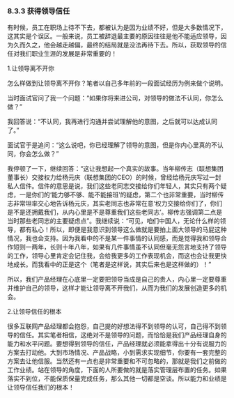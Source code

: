 ### 8.3.3 获得领导信任

有时候，员工在职场上待不下去，都被认为是因为业绩不好，但是大多数情况下，这其实是个误区。一般来说，员工被辞退最主要的原因往往是他不能适应领导，因为久而久之，他会越走越偏，最终的结局就是没法再待下去。所以，获取领导的信任对我们职业生涯的发展是非常重要的！

1.让领导离不开你

怎么样做到让领导离不开你？笔者以自己多年前的一段面试经历为例来做个说明。

当时面试官问了我一个问题：“如果你将来进公司，对领导的做法不认同，你怎么做？”

我回答说：“不认同，我再进行沟通并尝试理解他的意图，之后就可以达成认同了。”

面试官于是追问：“这么说吧，你已经理解了领导的意图，但是你内心里真的不认同，你会怎么做？”

我停顿了一下，继续回答：“这让我想起一个真实的故事。当年柳传志（联想集团董事长）交接权力给杨元庆（联想集团的CEO）的时候，曾经给杨元庆写过一封私人信件。信件的意思是说，我们这些老同志交接给你们年轻人，其实只有两个疑虑，一是你们的‘能力够不够、能不能接班’的疑虑，第二个也非常重要，当时柳传志非常坦率交心地告诉杨元庆，其实老同志也非常在意‘权力交接给你们了，你们是不是还拥戴我们，从内心里是不是尊重我们这些老同志’。柳传志强调第二点是当时那些老同志的主要疑虑点”。我继续说：“可见，咱们中国人，无论什么样的领导，都有私心！所以，即便是我意识到领导这么做就是要拍上面大领导的马屁这种情况，我也会支持。因为我看中的不是某一件事情的认同感，而是觉得我和领导合作短则一两年，长则十年八年，如果有几件事情虽不认同但毫无怨言地支持了领导的工作，领导心里肯定会记住我，会给我更多的工作表现机会，而这也会让我更快地成长。而我看中的正是这个（笔者是这样说，其实后来也是这样做的）！”

所以，我们产品经理在心底里一定要把领导当成是自己的贵人，内心里一定要尊重并维护自己的领导，这样才能让领导离不开我们，从而为我们的发展创造更多的机会。

2.让领导信任的根本

很多互联网产品经理都会抱怨，自己提的好想法得不到领导的认可，自己得不到领导的信任。其实笔者相信，这绝对不是领导的问题，而恰恰是我们产品经理自身的能力和水平问题。要想得到领导的信任，产品经理就必须能拿得出十分有说服力的方案去打动他。大到市场情况、产品战略，小到需求实现细节，你要有一套完整的方案去让他信服。当然还有一点也是非常重要和不可忽略的，那就是我们之前做的工作业绩。站在领导的角度，下面的人所要做的就是落实管理层布置的任务。如果落实不到位，不能保质保量完成任务，那么其他一切都是空谈。所以能力和业绩是让领导信任我们的根本！
